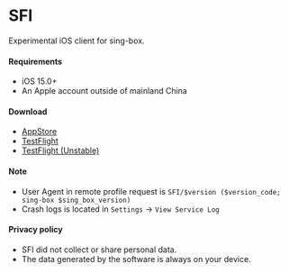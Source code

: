 # SFI

Experimental iOS client for sing-box.

#### Requirements

* iOS 15.0+
* An Apple account outside of mainland China

#### Download

* [AppStore](https://apps.apple.com/us/app/sing-box/id6451272673)
* [TestFlight](https://testflight.apple.com/join/AcqO44FH)
* [TestFlight (Unstable)](https://testflight.apple.com/join/Aqw9v5D3)

#### Note

* User Agent in remote profile request is `SFI/$version ($version_code; sing-box $sing_box_version)`
* Crash logs is located in `Settings` -> `View Service Log`

#### Privacy policy

* SFI did not collect or share personal data.
* The data generated by the software is always on your device.
